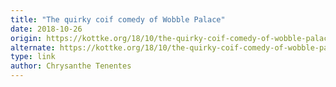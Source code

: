 ```yaml
---
title: "The quirky coif comedy of Wobble Palace"
date: 2018-10-26
origin: https://kottke.org/18/10/the-quirky-coif-comedy-of-wobble-palace
alternate: https://kottke.org/18/10/the-quirky-coif-comedy-of-wobble-palace
type: link
author: Chrysanthe Tenentes
---
```


